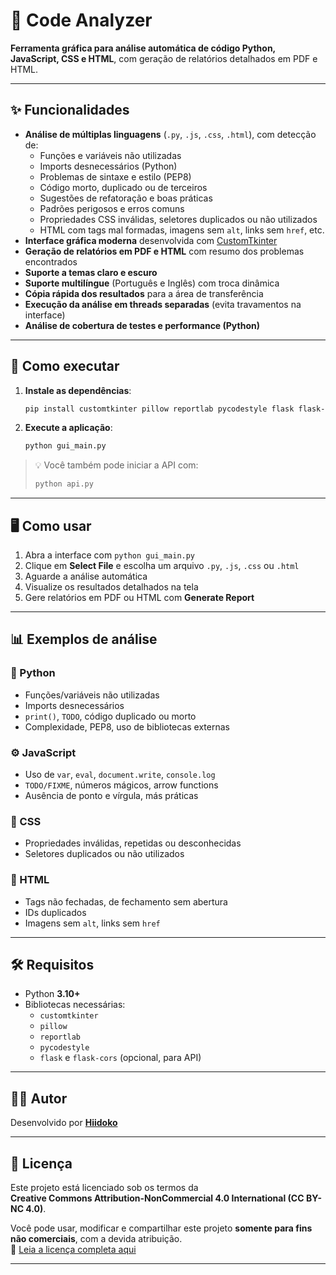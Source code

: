 
# 🧠 Code Analyzer

**Ferramenta gráfica para análise automática de código Python, JavaScript, CSS e HTML**, com geração de relatórios detalhados em PDF e HTML.

---

## ✨ Funcionalidades

- **Análise de múltiplas linguagens** (`.py`, `.js`, `.css`, `.html`), com detecção de:
  - Funções e variáveis não utilizadas
  - Imports desnecessários (Python)
  - Problemas de sintaxe e estilo (PEP8)
  - Código morto, duplicado ou de terceiros
  - Sugestões de refatoração e boas práticas
  - Padrões perigosos e erros comuns
  - Propriedades CSS inválidas, seletores duplicados ou não utilizados
  - HTML com tags mal formadas, imagens sem `alt`, links sem `href`, etc.
- **Interface gráfica moderna** desenvolvida com [CustomTkinter](https://github.com/TomSchimansky/CustomTkinter)
- **Geração de relatórios em PDF e HTML** com resumo dos problemas encontrados
- **Suporte a temas claro e escuro**
- **Suporte multilíngue** (Português e Inglês) com troca dinâmica
- **Cópia rápida dos resultados** para a área de transferência
- **Execução da análise em threads separadas** (evita travamentos na interface)
- **Análise de cobertura de testes e performance (Python)**

---

## 🚀 Como executar

1. **Instale as dependências**:
   ```bash
   pip install customtkinter pillow reportlab pycodestyle flask flask-cors
   ```

2. **Execute a aplicação**:
   ```bash
   python gui_main.py
   ```

> 💡 Você também pode iniciar a API com:
> ```bash
> python api.py
> ```

---

## 🖥️ Como usar

1. Abra a interface com `python gui_main.py`  
2. Clique em **Select File** e escolha um arquivo `.py`, `.js`, `.css` ou `.html`
3. Aguarde a análise automática  
4. Visualize os resultados detalhados na tela  
5. Gere relatórios em PDF ou HTML com **Generate Report**  

---

## 📊 Exemplos de análise

### 🐍 Python
- Funções/variáveis não utilizadas
- Imports desnecessários
- `print()`, `TODO`, código duplicado ou morto
- Complexidade, PEP8, uso de bibliotecas externas

### ⚙️ JavaScript
- Uso de `var`, `eval`, `document.write`, `console.log`
- `TODO/FIXME`, números mágicos, arrow functions
- Ausência de ponto e vírgula, más práticas

### 🎨 CSS
- Propriedades inválidas, repetidas ou desconhecidas
- Seletores duplicados ou não utilizados

### 🧱 HTML
- Tags não fechadas, de fechamento sem abertura
- IDs duplicados
- Imagens sem `alt`, links sem `href`

---

## 🛠️ Requisitos

- Python **3.10+**
- Bibliotecas necessárias:
  - `customtkinter`
  - `pillow`
  - `reportlab`
  - `pycodestyle`
  - `flask` e `flask-cors` (opcional, para API)

---

## 👨‍💻 Autor

Desenvolvido por [**Hiidoko**](https://www.linkedin.com/in/hiidoko/)

---

## 📄 Licença

Este projeto está licenciado sob os termos da  
**Creative Commons Attribution-NonCommercial 4.0 International (CC BY-NC 4.0)**.

Você pode usar, modificar e compartilhar este projeto **somente para fins não comerciais**, com a devida atribuição.  
🔗 [Leia a licença completa aqui](https://creativecommons.org/licenses/by-nc/4.0/legalcode)

---
